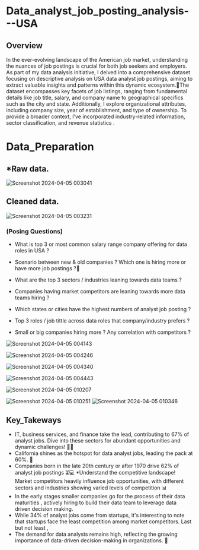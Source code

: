 



# Data_analyst_job_posting_analysis---USA


## Overview

In the ever-evolving landscape of the American job market, understanding the nuances of job postings is crucial for both job seekers and employers. As part of my data analysis initiative, I delved into a comprehensive dataset focusing on descriptive analysis on USA data analyst job postings, aiming to extract valuable insights and patterns within this dynamic ecosystem.The dataset encompasses key facets of job listings, ranging from fundamental details like job title, salary, and company name to geographical specifics such as the city and state. Additionally, I explore organizational attributes, including company size, year of establishment, and type of ownership. To provide a broader context, I’ve incorporated industry-related information, sector classification, and revenue statistics .


# Data_Preparation

## *Raw data.

![Screenshot 2024-04-05 003041](https://github.com/Priash-Rahman/Data_analyst_job_posting_analysis---USA/assets/155983828/6087abd1-6ddb-4f99-a41c-f8f305f760cc)

## Cleaned data.

![Screenshot 2024-04-05 003231](https://github.com/Priash-Rahman/Data_analyst_job_posting_analysis---USA/assets/155983828/04a6c165-c010-488c-8632-b7f32e34fa2b)

### (Posing Questions)


- What is top 3 or most common salary range company offering  for data roles in USA ?
- Scenario between new & old companies  ? Which one is hiring more or have more job postings  ?

- What are the top 3 sectors / industries leaning towards data teams  ? 

- Companies having market competitors are leaning towards more data teams hiring  ?

- Which states or cities have the highest numbers of analyst job posting ?

- Top 3 roles / job tittle across data roles that company/industry prefers ?

- Small or big companies hiring more ? Any correlation with competitors ?


![Screenshot 2024-04-05 004143](https://github.com/Priash-Rahman/Data_analyst_job_posting_analysis---USA/assets/155983828/a2fbb9ae-e0b3-478f-8309-cb05022a1d58)

![Screenshot 2024-04-05 004246](https://github.com/Priash-Rahman/Data_analyst_job_posting_analysis---USA/assets/155983828/f5c335cc-04e6-43bb-9cc7-eabadf3669cd)


![Screenshot 2024-04-05 004340](https://github.com/Priash-Rahman/Data_analyst_job_posting_analysis---USA/assets/155983828/a27f4cb6-845b-4835-b7b3-693f37dc1df9)


![Screenshot 2024-04-05 004443](https://github.com/Priash-Rahman/Data_analyst_job_posting_analysis---USA/assets/155983828/a2f383a4-6bc9-4299-a6d9-07cf4ab39970)


![Screenshot 2024-04-05 010207](https://github.com/Priash-Rahman/Data_analyst_job_posting_analysis---USA/assets/155983828/c1ee27a4-a3cf-43e3-be3c-c96ecc32bbf4)


![Screenshot 2024-04-05 010251](https://github.com/Priash-Rahman/Data_analyst_job_posting_analysis---USA/assets/155983828/89b5ea01-0b82-4077-a5c2-69709d5c5014)
![Screenshot 2024-04-05 010348](https://github.com/Priash-Rahman/Data_analyst_job_posting_analysis---USA/assets/155983828/9c9ad7e8-db71-429e-9bee-c278cbce9968)


           








## Key_Takeways 

* IT, business services, and finance take the lead, contributing to 67% of analyst jobs. Dive into these sectors for abundant opportunities and dynamic challenges! 💼💡
* California shines as the hotspot for data analyst jobs, leading the pack at 60%. 🌟
* Companies born in the late 20th century or after 1970 drive 62% of analyst job postings ⏳💻
*Understand the competitive landscape! Market competitors heavily influence job opportunities, with different sectors and industries showing varied levels of competition 📊
* In the early stages smaller companies go for the process of their data maturities , actively hiring to build their data team to leverage data driven decision making.
* While 34% of analyst jobs come from startups, it's interesting to note that startups face the least competition among market competitors.
Last but not least , 
* The demand for data analysts remains high, reflecting the growing importance of data-driven decision-making in organizations. 🚀


